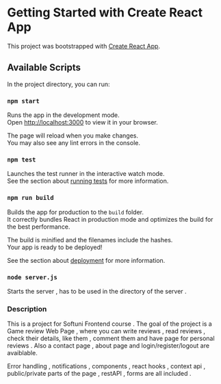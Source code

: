 # Getting Started with Create React App

This project was bootstrapped with [Create React App](https://github.com/facebook/create-react-app).

## Available Scripts

In the project directory, you can run:

### `npm start`

Runs the app in the development mode.\
Open [http://localhost:3000](http://localhost:3000) to view it in your browser.

The page will reload when you make changes.\
You may also see any lint errors in the console.

### `npm test`

Launches the test runner in the interactive watch mode.\
See the section about [running tests](https://facebook.github.io/create-react-app/docs/running-tests) for more information.

### `npm run build`

Builds the app for production to the `build` folder.\
It correctly bundles React in production mode and optimizes the build for the best performance.

The build is minified and the filenames include the hashes.\
Your app is ready to be deployed!

See the section about [deployment](https://facebook.github.io/create-react-app/docs/deployment) for more information.

### `node server.js`

Starts the server , has to be used in the directory of the server .

### Description

This is a project for Softuni Frontend course . The goal of the project is a Game review Web Page , where you can write reviews , read reviews , check their details, like them , comment them and have page for personal reviews . Also a contact page , about page and login/register/logout are avaiblable. 

Error handling , notifications , components , react hooks , context api , public/private parts of the page , restAPI , forms are all included .
